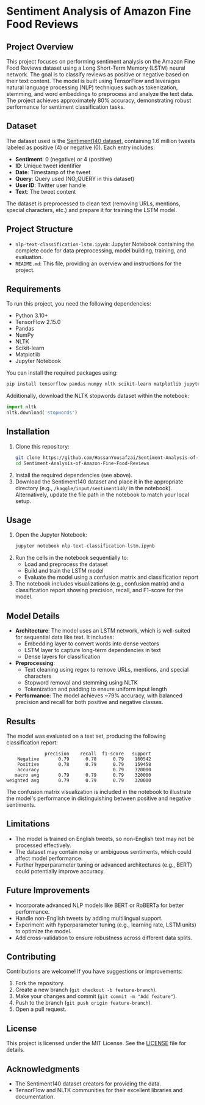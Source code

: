# Sentiment Analysis of Amazon Fine Food Reviews

## Project Overview
This project focuses on performing sentiment analysis on the Amazon Fine Food Reviews dataset using a Long Short-Term Memory (LSTM) neural network. The goal is to classify reviews as positive or negative based on their text content. The model is built using TensorFlow and leverages natural language processing (NLP) techniques such as tokenization, stemming, and word embeddings to preprocess and analyze the text data. The project achieves approximately 80% accuracy, demonstrating robust performance for sentiment classification tasks.

## Dataset
The dataset used is the [Sentiment140 dataset](http://help.sentiment140.com/), containing 1.6 million tweets labeled as positive (4) or negative (0). Each entry includes:
- **Sentiment**: 0 (negative) or 4 (positive)
- **ID**: Unique tweet identifier
- **Date**: Timestamp of the tweet
- **Query**: Query used (NO_QUERY in this dataset)
- **User ID**: Twitter user handle
- **Text**: The tweet content

The dataset is preprocessed to clean text (removing URLs, mentions, special characters, etc.) and prepare it for training the LSTM model.

## Project Structure
- `nlp-text-classification-lstm.ipynb`: Jupyter Notebook containing the complete code for data preprocessing, model building, training, and evaluation.
- `README.md`: This file, providing an overview and instructions for the project.

## Requirements
To run this project, you need the following dependencies:
- Python 3.10+
- TensorFlow 2.15.0
- Pandas
- NumPy
- NLTK
- Scikit-learn
- Matplotlib
- Jupyter Notebook

You can install the required packages using:
```bash
pip install tensorflow pandas numpy nltk scikit-learn matplotlib jupyter
```

Additionally, download the NLTK stopwords dataset within the notebook:
```python
import nltk
nltk.download('stopwords')
```

## Installation
1. Clone this repository:
   ```bash
   git clone https://github.com/HassanYousafzai/Sentiment-Analysis-of-Amazon-Fine-Food-Reviews.git
   cd Sentiment-Analysis-of-Amazon-Fine-Food-Reviews
   ```
2. Install the required dependencies (see above).
3. Download the Sentiment140 dataset and place it in the appropriate directory (e.g., `/kaggle/input/sentiment140/` in the notebook). Alternatively, update the file path in the notebook to match your local setup.

## Usage
1. Open the Jupyter Notebook:
   ```bash
   jupyter notebook nlp-text-classification-lstm.ipynb
   ```
2. Run the cells in the notebook sequentially to:
   - Load and preprocess the dataset
   - Build and train the LSTM model
   - Evaluate the model using a confusion matrix and classification report
3. The notebook includes visualizations (e.g., confusion matrix) and a classification report showing precision, recall, and F1-score for the model.

## Model Details
- **Architecture**: The model uses an LSTM network, which is well-suited for sequential data like text. It includes:
  - Embedding layer to convert words into dense vectors
  - LSTM layer to capture long-term dependencies in text
  - Dense layers for classification
- **Preprocessing**:
  - Text cleaning using regex to remove URLs, mentions, and special characters
  - Stopword removal and stemming using NLTK
  - Tokenization and padding to ensure uniform input length
- **Performance**: The model achieves ~79% accuracy, with balanced precision and recall for both positive and negative classes.

## Results
The model was evaluated on a test set, producing the following classification report:
```
              precision    recall  f1-score   support
    Negative       0.79      0.78      0.79    160542
    Positive       0.78      0.79      0.79    159458
    accuracy                           0.79    320000
   macro avg       0.79      0.79      0.79    320000
weighted avg       0.79      0.79      0.79    320000
```
The confusion matrix visualization is included in the notebook to illustrate the model's performance in distinguishing between positive and negative sentiments.

## Limitations
- The model is trained on English tweets, so non-English text may not be processed effectively.
- The dataset may contain noisy or ambiguous sentiments, which could affect model performance.
- Further hyperparameter tuning or advanced architectures (e.g., BERT) could potentially improve accuracy.

## Future Improvements
- Incorporate advanced NLP models like BERT or RoBERTa for better performance.
- Handle non-English tweets by adding multilingual support.
- Experiment with hyperparameter tuning (e.g., learning rate, LSTM units) to optimize the model.
- Add cross-validation to ensure robustness across different data splits.

## Contributing
Contributions are welcome! If you have suggestions or improvements:
1. Fork the repository.
2. Create a new branch (`git checkout -b feature-branch`).
3. Make your changes and commit (`git commit -m "Add feature"`).
4. Push to the branch (`git push origin feature-branch`).
5. Open a pull request.

## License
This project is licensed under the MIT License. See the [LICENSE](LICENSE) file for details.

## Acknowledgments
- The Sentiment140 dataset creators for providing the data.
- TensorFlow and NLTK communities for their excellent libraries and documentation.

